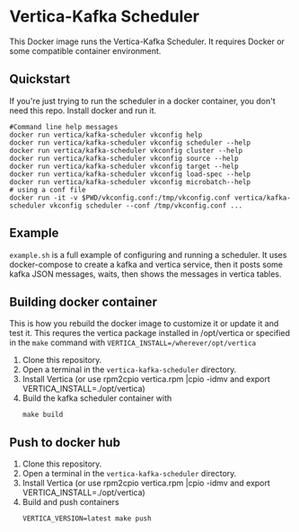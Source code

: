 # Vertica-Kafka Scheduler

This Docker image runs the Vertica-Kafka Scheduler.  It requires Docker or
some compatible container environment.  

## Quickstart

If you're just trying to run the scheduler in a docker container, you don't
need this repo.  Install docker and run it.
```
#Command line help messages
docker run vertica/kafka-scheduler vkconfig help
docker run vertica/kafka-scheduler vkconfig scheduler --help
docker run vertica/kafka-scheduler vkconfig cluster --help
docker run vertica/kafka-scheduler vkconfig source --help
docker run vertica/kafka-scheduler vkconfig target --help
docker run vertica/kafka-scheduler vkconfig load-spec --help
docker run vertica/kafka-scheduler vkconfig microbatch--help
# using a conf file
docker run -it -v $PWD/vkconfig.conf:/tmp/vkconfig.conf vertica/kafka-scheduler vkconfig scheduler --conf /tmp/vkconfig.conf ...
```

## Example
`example.sh` is a full example of configuring and running a scheduler.  It uses
docker-compose to create a kafka and vertica service, then it posts some kafka
JSON messages, waits, then shows the messages in vertica tables.

## Building docker container

This is how you rebuild the docker image to customize it or update it and test it.
This requres the vertica package installed in /opt/vertica or specified in the `make`
command with `VERTICA_INSTALL=/wherever/opt/vertica`
1. Clone this repository.
2. Open a terminal in the `vertica-kafka-scheduler` directory.
3. Install Vertica (or use rpm2cpio vertica.rpm |cpio -idmv and export VERTICA_INSTALL=./opt/vertica)
4. Build the kafka scheduler container with
    ```
    make build
    ```

## Push to docker hub

1. Clone this repository.
2. Open a terminal in the `vertica-kafka-scheduler` directory.
3. Install Vertica (or use rpm2cpio vertica.rpm |cpio -idmv and export VERTICA_INSTALL=./opt/vertica)
4. Build and push containers
    ```
    VERTICA_VERSION=latest make push
    ```
